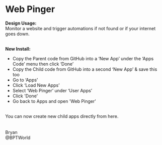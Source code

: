 # Web Pinger
<b>Design Usage:</b><br>
Monitor a website and trigger automations if not found or if your internet goes down.<br><br>

<b>New Install:</b><br>
* Copy the Parent code from GitHub into a ‘New App’ under the ‘Apps Code’ menu then click ‘Done’
* Copy the Child code from GitHub into a second ‘New App’ & save this too
* Go to ‘Apps’
* Click ‘Load New Apps’
* Select ‘Web Pinger’ under ‘User Apps’
* Click 'Done'
* Go back to Apps and open 'Web Pinger'
<br>
You can now create new child apps directly from here.<br><br>

<br>
Bryan<br>
@BPTWorld
